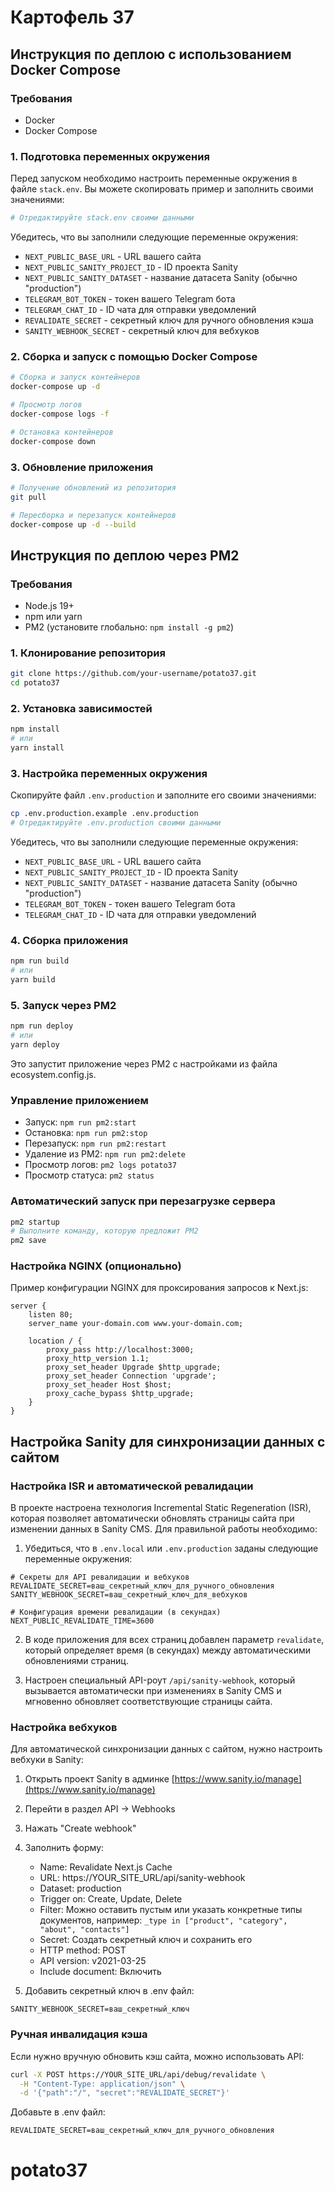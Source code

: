 # Картофель 37

## Инструкция по деплою с использованием Docker Compose

### Требования

- Docker
- Docker Compose

### 1. Подготовка переменных окружения

Перед запуском необходимо настроить переменные окружения в файле `stack.env`. Вы можете скопировать пример и заполнить своими значениями:

```bash
# Отредактируйте stack.env своими данными
```

Убедитесь, что вы заполнили следующие переменные окружения:

- `NEXT_PUBLIC_BASE_URL` - URL вашего сайта
- `NEXT_PUBLIC_SANITY_PROJECT_ID` - ID проекта Sanity
- `NEXT_PUBLIC_SANITY_DATASET` - название датасета Sanity (обычно "production")
- `TELEGRAM_BOT_TOKEN` - токен вашего Telegram бота
- `TELEGRAM_CHAT_ID` - ID чата для отправки уведомлений
- `REVALIDATE_SECRET` - секретный ключ для ручного обновления кэша
- `SANITY_WEBHOOK_SECRET` - секретный ключ для вебхуков

### 2. Сборка и запуск с помощью Docker Compose

```bash
# Сборка и запуск контейнеров
docker-compose up -d

# Просмотр логов
docker-compose logs -f

# Остановка контейнеров
docker-compose down
```

### 3. Обновление приложения

```bash
# Получение обновлений из репозитория
git pull

# Пересборка и перезапуск контейнеров
docker-compose up -d --build
```

## Инструкция по деплою через PM2

### Требования

- Node.js 19+
- npm или yarn
- PM2 (установите глобально: `npm install -g pm2`)

### 1. Клонирование репозитория

```bash
git clone https://github.com/your-username/potato37.git
cd potato37
```

### 2. Установка зависимостей

```bash
npm install
# или
yarn install
```

### 3. Настройка переменных окружения

Скопируйте файл `.env.production` и заполните его своими значениями:

```bash
cp .env.production.example .env.production
# Отредактируйте .env.production своими данными
```

Убедитесь, что вы заполнили следующие переменные окружения:

- `NEXT_PUBLIC_BASE_URL` - URL вашего сайта
- `NEXT_PUBLIC_SANITY_PROJECT_ID` - ID проекта Sanity
- `NEXT_PUBLIC_SANITY_DATASET` - название датасета Sanity (обычно "production")
- `TELEGRAM_BOT_TOKEN` - токен вашего Telegram бота
- `TELEGRAM_CHAT_ID` - ID чата для отправки уведомлений

### 4. Сборка приложения

```bash
npm run build
# или
yarn build
```

### 5. Запуск через PM2

```bash
npm run deploy
# или
yarn deploy
```

Это запустит приложение через PM2 с настройками из файла ecosystem.config.js.

### Управление приложением

- Запуск: `npm run pm2:start`
- Остановка: `npm run pm2:stop`
- Перезапуск: `npm run pm2:restart`
- Удаление из PM2: `npm run pm2:delete`
- Просмотр логов: `pm2 logs potato37`
- Просмотр статуса: `pm2 status`

### Автоматический запуск при перезагрузке сервера

```bash
pm2 startup
# Выполните команду, которую предложит PM2
pm2 save
```

### Настройка NGINX (опционально)

Пример конфигурации NGINX для проксирования запросов к Next.js:

```nginx
server {
    listen 80;
    server_name your-domain.com www.your-domain.com;

    location / {
        proxy_pass http://localhost:3000;
        proxy_http_version 1.1;
        proxy_set_header Upgrade $http_upgrade;
        proxy_set_header Connection 'upgrade';
        proxy_set_header Host $host;
        proxy_cache_bypass $http_upgrade;
    }
}
```

## Настройка Sanity для синхронизации данных с сайтом

### Настройка ISR и автоматической ревалидации

В проекте настроена технология Incremental Static Regeneration (ISR), которая позволяет автоматически обновлять страницы сайта при изменении данных в Sanity CMS. Для правильной работы необходимо:

1. Убедиться, что в `.env.local` или `.env.production` заданы следующие переменные окружения:

```
# Секреты для API ревалидации и вебхуков
REVALIDATE_SECRET=ваш_секретный_ключ_для_ручного_обновления
SANITY_WEBHOOK_SECRET=ваш_секретный_ключ_для_вебхуков

# Конфигурация времени ревалидации (в секундах)
NEXT_PUBLIC_REVALIDATE_TIME=3600
```

2. В коде приложения для всех страниц добавлен параметр `revalidate`, который определяет время (в секундах) между автоматическими обновлениями страниц.

3. Настроен специальный API-роут `/api/sanity-webhook`, который вызывается автоматически при изменениях в Sanity CMS и мгновенно обновляет соответствующие страницы сайта.

### Настройка вебхуков

Для автоматической синхронизации данных с сайтом, нужно настроить вебхуки в Sanity:

1. Открыть проект Sanity в админке [https://www.sanity.io/manage](https://www.sanity.io/manage)
2. Перейти в раздел API -> Webhooks
3. Нажать "Create webhook"
4. Заполнить форму:

   - Name: Revalidate Next.js Cache
   - URL: https://YOUR_SITE_URL/api/sanity-webhook
   - Dataset: production
   - Trigger on: Create, Update, Delete
   - Filter: Можно оставить пустым или указать конкретные типы документов, например: `_type in ["product", "category", "about", "contacts"]`
   - Secret: Создать секретный ключ и сохранить его
   - HTTP method: POST
   - API version: v2021-03-25
   - Include document: Включить

5. Добавить секретный ключ в .env файл:

```
SANITY_WEBHOOK_SECRET=ваш_секретный_ключ
```

### Ручная инвалидация кэша

Если нужно вручную обновить кэш сайта, можно использовать API:

```bash
curl -X POST https://YOUR_SITE_URL/api/debug/revalidate \
  -H "Content-Type: application/json" \
  -d '{"path":"/", "secret":"REVALIDATE_SECRET"}'
```

Добавьте в .env файл:

```
REVALIDATE_SECRET=ваш_секретный_ключ_для_ручного_обновления
```

# potato37
